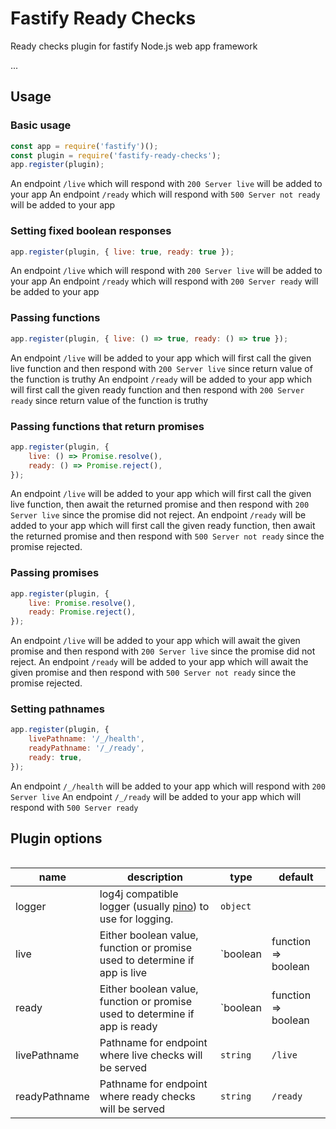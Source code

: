 # Fastify Ready Checks

Ready checks plugin for fastify Node.js web app framework

...

## Usage

### Basic usage

```js
const app = require('fastify')();
const plugin = require('fastify-ready-checks');
app.register(plugin);
```

An endpoint `/live` which will respond with `200 Server live` will be added to your app
An endpoint `/ready` which will respond with `500 Server not ready` will be added to your app

### Setting fixed boolean responses

```js
app.register(plugin, { live: true, ready: true });
```

An endpoint `/live` which will respond with `200 Server live` will be added to your app
An endpoint `/ready` which will respond with `200 Server ready` will be added to your app

### Passing functions

```js
app.register(plugin, { live: () => true, ready: () => true });
```

An endpoint `/live` will be added to your app which will first call the given live function and then respond with `200 Server live` since return value of the function is truthy
An endpoint `/ready` will be added to your app which will first call the given ready function and then respond with `200 Server ready` since return value of the function is truthy

### Passing functions that return promises

```js
app.register(plugin, {
    live: () => Promise.resolve(),
    ready: () => Promise.reject(),
});
```

An endpoint `/live` will be added to your app which will first call the given live function, then await the returned promise and then respond with `200 Server live` since the promise did not reject.
An endpoint `/ready` will be added to your app which will first call the given ready function, then await the returned promise and then respond with `500 Server not ready` since the promise rejected.

### Passing promises

```js
app.register(plugin, {
    live: Promise.resolve(),
    ready: Promise.reject(),
});
```

An endpoint `/live` will be added to your app which will await the given promise and then respond with `200 Server live` since the promise did not reject.
An endpoint `/ready` will be added to your app which will await the given promise and then respond with `500 Server not ready` since the promise rejected.

### Setting pathnames

```js
app.register(plugin, {
    livePathname: '/_/health',
    readyPathname: '/_/ready',
    ready: true,
});
```

An endpoint `/_/health` will be added to your app which will respond with `200 Server live`
An endpoint `/_/ready` will be added to your app which will respond with `500 Server ready`

## Plugin options

```js
```

| name          | description                                                                                      | type                                                      | default  |
| ------------- | ------------------------------------------------------------------------------------------------ | --------------------------------------------------------- | -------- |
| logger        | log4j compatible logger (usually [pino](https://www.npmjs.com/package/pino)) to use for logging. | `object`                                                  |          |
| live          | Either boolean value, function or promise used to determine if app is live                       | `boolean|function => boolean|promise|function => promise` | `true`   |
| ready         | Either boolean value, function or promise used to determine if app is ready                      | `boolean|function => boolean|promise|function => promise` | `false`  |
| livePathname  | Pathname for endpoint where live checks will be served                                           | `string`                                                  | `/live`  |
| readyPathname | Pathname for endpoint where ready checks will be served                                          | `string`                                                  | `/ready` |
